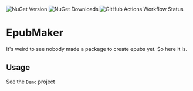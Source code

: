 ![NuGet Version](https://img.shields.io/nuget/v/Atulin.EpubMaker?style=for-the-badge)
![NuGet Downloads](https://img.shields.io/nuget/dt/Atulin.EpubMaker?style=for-the-badge)
![GitHub Actions Workflow Status](https://img.shields.io/github/actions/workflow/status/Atulin/EpubMaker/nuget.yml?style=for-the-badge)

# EpubMaker

It's weird to see nobody made a package to create epubs yet. So here it is.

## Usage

See the `Demo` project
